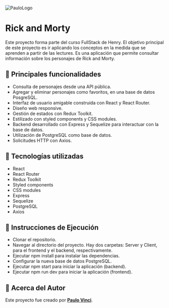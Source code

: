 
![PauloLogo](https://res.cloudinary.com/dvptbowso/image/upload/v1697742883/Rick_and_Morty/srnsisb52lzkfygao5y0.png)

# **Rick and Morty**

Este proyecto forma parte del curso FullStack de Henry. El objetivo principal de este proyecto es ir aplicando los conceptos en la medida que se aprenden a partir de las lectures. Es una aplicación que permite consultar información sobre los personajes de Rick and Morty.

## **🧾 Principales funcionalidades**

-  Consulta de personajes desde una API pública.
-  Agregar y eliminar personajes como favoritos, en una base de datos PosgreSQL.
-  Interfaz de usuario amigable construida con React y React Router.
-  Diseño web responsive.
-  Gestión de estados con Redux Toolkit.
-  Estilizado con styled components y CSS modules.
-  Backend desarrollado con Express y Sequelize para interactuar con la base de datos.
-  Utilización de PostgreSQL como base de datos.
-  Solicitudes HTTP con Axios.

## **🧾 Tecnologías utilizadas**

-  React
-  React Router
-  Redux Toolkit
-  Styled components
-  CSS modules
-  Express
-  Sequelize
-  PostgreSQL
-  Axios

## **🧾 Instrucciones de Ejecución**

-  Clonar el repositorio.
-  Navegar al directorio del proyecto. Hay dos carpetas: Server y Client, para el frontend y el backend, respectivamente.
-  Ejecutar npm install para instalar las dependencias.
-  Configurar la nueva base de datos PostgreSQL.
-  Ejecutar npm start para iniciar la aplicación (backend).
-  Ejecutar npm run dev para iniciar la aplicación (frontend).

## **🧾 Acerca del Autor**

Este proyecto fue creado por [**Paulo Vinci**](https://www.linkedin.com/in/paulo-damian-vinci/).
